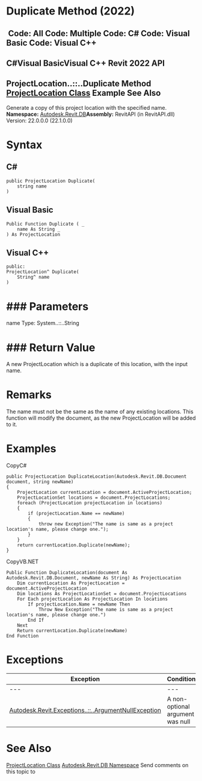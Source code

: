# Duplicate Method (2022)

﻿
 Code: All Code: Multiple Code: C# Code: Visual Basic Code: Visual C++   
---  
C#Visual BasicVisual C++
Revit 2022 API  
---  
ProjectLocation..::..Duplicate Method   
[ProjectLocation Class](1249d5fa-74f3-cf64-0a63-7ab370b67a5c.md "ProjectLocation Class") Example See Also  
---  
Generate a copy of this project location with the specified name. 
**Namespace:** [Autodesk.Revit.DB](87546ba7-461b-c646-cbb1-2cb8f5bff8b2.md "Autodesk.Revit.DB Namespace")**Assembly:** RevitAPI (in RevitAPI.dll) Version: 22.0.0.0 (22.1.0.0)
# Syntax
C#  
---  
```text
public ProjectLocation Duplicate(
	string name
)
```
  
Visual Basic  
---  
```text
Public Function Duplicate ( _
	name As String _
) As ProjectLocation
```
  
Visual C++  
---  
```text
public:
ProjectLocation^ Duplicate(
	String^ name
)
```
  
# ### Parameters
name
    Type: System..::..String
# ### Return Value
A new ProjectLocation which is a duplicate of this location, with the input name. 
# Remarks
The name must not be the same as the name of any existing locations. This function will modify the document, as the new ProjectLocation will be added to it. 
# Examples
CopyC#
```text
public ProjectLocation DuplicateLocation(Autodesk.Revit.DB.Document document, string newName)
{
    ProjectLocation currentLocation = document.ActiveProjectLocation;
    ProjectLocationSet locations = document.ProjectLocations;
    foreach (ProjectLocation projectLocation in locations)
    {
        if (projectLocation.Name == newName)
        {
            throw new Exception("The name is same as a project location's name, please change one.");
        }
    }
    return currentLocation.Duplicate(newName);
}
```

CopyVB.NET
```text
Public Function DuplicateLocation(document As Autodesk.Revit.DB.Document, newName As String) As ProjectLocation
    Dim currentLocation As ProjectLocation = document.ActiveProjectLocation
    Dim locations As ProjectLocationSet = document.ProjectLocations
    For Each projectLocation As ProjectLocation In locations
        If projectLocation.Name = newName Then
            Throw New Exception("The name is same as a project location's name, please change one.")
        End If
    Next
    Return currentLocation.Duplicate(newName)
End Function
```

# Exceptions
| Exception | Condition |
| --- | --- |
| --- | --- |
| [Autodesk.Revit.Exceptions..::..ArgumentNullException](631e1424-60f4-929b-4e52-dda9dcd26316.md "ArgumentNullException Class") | A non-optional argument was null |

# See Also
[ProjectLocation Class](1249d5fa-74f3-cf64-0a63-7ab370b67a5c.md "ProjectLocation Class")
[Autodesk.Revit.DB Namespace](87546ba7-461b-c646-cbb1-2cb8f5bff8b2.md "Autodesk.Revit.DB Namespace")
Send comments on this topic to 